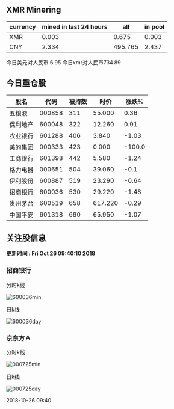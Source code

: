 ## XMR Minering

|currency|mined in last 24 hours|all|in pool|
|---|---|---|---|
|XMR|0.003|0.675|0.003|
|CNY|2.334|495.765|2.437|

今日美元对人民币 6.95	今日xmr对人民币734.89


## 今日重仓股 

|股名|代码|被持数|时价|涨跌%|
|---|---|---|---|---|
|五粮液|000858|311|55.000|0.36|
|保利地产|600048|322|12.260|0.91|
|农业银行|601288|406|3.840|-1.03|
|美的集团|000333|423|0.000|-100.0|
|工商银行|601398|442|5.580|-1.24|
|格力电器|000651|504|39.060|-0.1|
|伊利股份|600887|519|23.290|-0.64|
|招商银行|600036|530|29.220|-1.48|
|贵州茅台|600519|658|617.220|-0.29|
|中国平安|601318|690|65.950|-1.07|

## 关注股信息
**更新时间 : Fri Oct 26 09:40:10 2018**
### 招商银行 
分时k线

![600036min](http://image.sinajs.cn/newchart/min/n/sh600036.gif)

日k线

![600036day](http://image.sinajs.cn/newchart/daily/n/sh600036.gif)

### 京东方Ａ 
分时k线

![000725min](http://image.sinajs.cn/newchart/min/n/sz000725.gif)

日k线

![000725day](http://image.sinajs.cn/newchart/daily/n/sz000725.gif)

2018-10-26 09:40